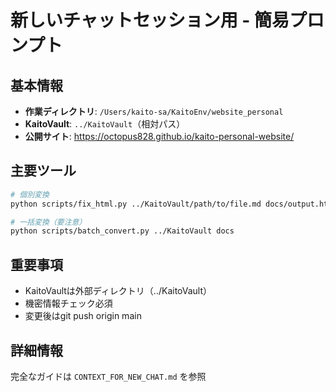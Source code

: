 # 新しいチャットセッション用 - 簡易プロンプト

## 基本情報
- **作業ディレクトリ**: `/Users/kaito-sa/KaitoEnv/website_personal`
- **KaitoVault**: `../KaitoVault`（相対パス）
- **公開サイト**: https://octopus828.github.io/kaito-personal-website/

## 主要ツール
```bash
# 個別変換
python scripts/fix_html.py ../KaitoVault/path/to/file.md docs/output.html

# 一括変換（要注意）
python scripts/batch_convert.py ../KaitoVault docs
```

## 重要事項
- KaitoVaultは外部ディレクトリ（../KaitoVault）
- 機密情報チェック必須
- 変更後はgit push origin main

## 詳細情報
完全なガイドは `CONTEXT_FOR_NEW_CHAT.md` を参照 